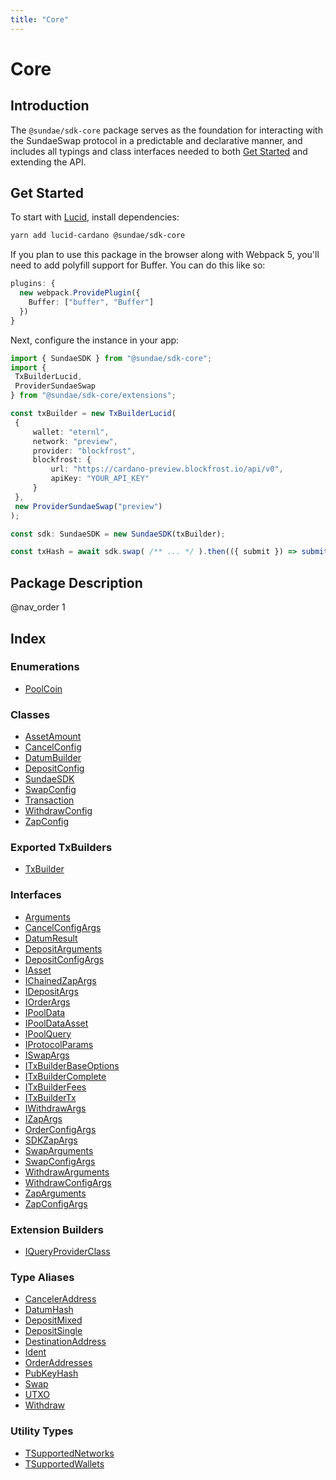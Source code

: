 ```yaml
---
title: "Core"
---
```


# Core

## Introduction
The `@sundae/sdk-core` package serves as the foundation for interacting with the SundaeSwap protocol in a predictable and declarative manner,
and includes all typings and class interfaces needed to both [Get Started](#get-started) and extending the API.

## Get Started
To start with [Lucid](https://www.npmjs.com/package/lucid-cardano), install dependencies:

```sh
yarn add lucid-cardano @sundae/sdk-core
```

If you plan to use this package in the browser along with Webpack 5, you'll need to add
polyfill support for Buffer. You can do this like so:

```ts
plugins: {
  new webpack.ProvidePlugin({
    Buffer: ["buffer", "Buffer"]
  })
}
```

Next, configure the instance in your app:

```ts
import { SundaeSDK } from "@sundae/sdk-core";
import {
 TxBuilderLucid,
 ProviderSundaeSwap
} from "@sundae/sdk-core/extensions";

const txBuilder = new TxBuilderLucid(
 {
     wallet: "eternl",
     network: "preview",        
     provider: "blockfrost",
     blockfrost: {
         url: "https://cardano-preview.blockfrost.io/api/v0",
         apiKey: "YOUR_API_KEY"
     }
 },
 new ProviderSundaeSwap("preview")
);

const sdk: SundaeSDK = new SundaeSDK(txBuilder);

const txHash = await sdk.swap( /** ... */ ).then(({ submit }) => submit());
```

## Package Description

@nav_order 1

## Index

### Enumerations

- [PoolCoin](enums/PoolCoin.md)

### Classes

- [AssetAmount](classes/AssetAmount.md)
- [CancelConfig](classes/CancelConfig.md)
- [DatumBuilder](classes/DatumBuilder.md)
- [DepositConfig](classes/DepositConfig.md)
- [SundaeSDK](classes/SundaeSDK.md)
- [SwapConfig](classes/SwapConfig.md)
- [Transaction](classes/Transaction.md)
- [WithdrawConfig](classes/WithdrawConfig.md)
- [ZapConfig](classes/ZapConfig.md)

### Exported TxBuilders

- [TxBuilder](classes/TxBuilder.md)

### Interfaces

- [Arguments](interfaces/Arguments.md)
- [CancelConfigArgs](interfaces/CancelConfigArgs.md)
- [DatumResult](interfaces/DatumResult.md)
- [DepositArguments](interfaces/DepositArguments.md)
- [DepositConfigArgs](interfaces/DepositConfigArgs.md)
- [IAsset](interfaces/IAsset.md)
- [IChainedZapArgs](interfaces/IChainedZapArgs.md)
- [IDepositArgs](interfaces/IDepositArgs.md)
- [IOrderArgs](interfaces/IOrderArgs.md)
- [IPoolData](interfaces/IPoolData.md)
- [IPoolDataAsset](interfaces/IPoolDataAsset.md)
- [IPoolQuery](interfaces/IPoolQuery.md)
- [IProtocolParams](interfaces/IProtocolParams.md)
- [ISwapArgs](interfaces/ISwapArgs.md)
- [ITxBuilderBaseOptions](interfaces/ITxBuilderBaseOptions.md)
- [ITxBuilderComplete](interfaces/ITxBuilderComplete.md)
- [ITxBuilderFees](interfaces/ITxBuilderFees.md)
- [ITxBuilderTx](interfaces/ITxBuilderTx.md)
- [IWithdrawArgs](interfaces/IWithdrawArgs.md)
- [IZapArgs](interfaces/IZapArgs.md)
- [OrderConfigArgs](interfaces/OrderConfigArgs.md)
- [SDKZapArgs](interfaces/SDKZapArgs.md)
- [SwapArguments](interfaces/SwapArguments.md)
- [SwapConfigArgs](interfaces/SwapConfigArgs.md)
- [WithdrawArguments](interfaces/WithdrawArguments.md)
- [WithdrawConfigArgs](interfaces/WithdrawConfigArgs.md)
- [ZapArguments](interfaces/ZapArguments.md)
- [ZapConfigArgs](interfaces/ZapConfigArgs.md)

### Extension Builders

- [IQueryProviderClass](interfaces/IQueryProviderClass.md)

### Type Aliases

- [CancelerAddress](types/CancelerAddress.md)
- [DatumHash](types/DatumHash.md)
- [DepositMixed](types/DepositMixed.md)
- [DepositSingle](types/DepositSingle.md)
- [DestinationAddress](types/DestinationAddress.md)
- [Ident](types/Ident.md)
- [OrderAddresses](types/OrderAddresses.md)
- [PubKeyHash](types/PubKeyHash.md)
- [Swap](types/Swap.md)
- [UTXO](types/UTXO.md)
- [Withdraw](types/Withdraw.md)

### Utility Types

- [TSupportedNetworks](types/TSupportedNetworks.md)
- [TSupportedWallets](types/TSupportedWallets.md)
